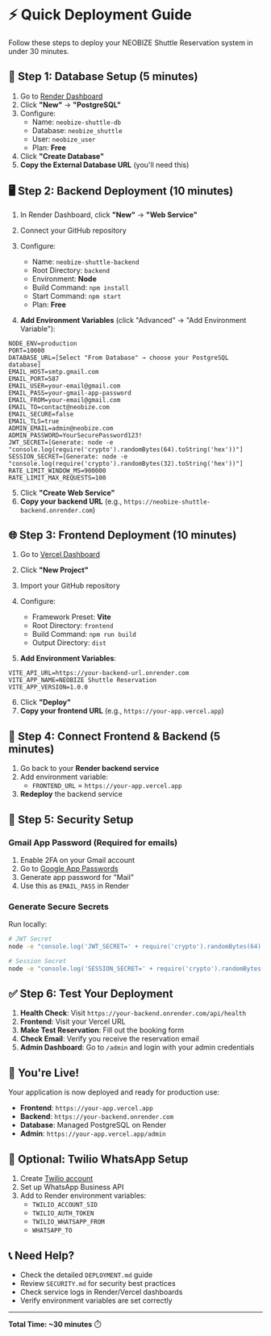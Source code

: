 # ⚡ Quick Deployment Guide

Follow these steps to deploy your NEOBIZE Shuttle Reservation system in under 30 minutes.

## 🚀 Step 1: Database Setup (5 minutes)

1. Go to [Render Dashboard](https://dashboard.render.com/)
2. Click **"New"** → **"PostgreSQL"**
3. Configure:
   - Name: `neobize-shuttle-db`
   - Database: `neobize_shuttle`
   - User: `neobize_user`
   - Plan: **Free**
4. Click **"Create Database"**
5. **Copy the External Database URL** (you'll need this)

## 🖥️ Step 2: Backend Deployment (10 minutes)

1. In Render Dashboard, click **"New"** → **"Web Service"**
2. Connect your GitHub repository
3. Configure:
   - Name: `neobize-shuttle-backend`
   - Root Directory: `backend`
   - Environment: **Node**
   - Build Command: `npm install`
   - Start Command: `npm start`
   - Plan: **Free**

4. **Add Environment Variables** (click "Advanced" → "Add Environment Variable"):

```
NODE_ENV=production
PORT=10000
DATABASE_URL=[Select "From Database" → choose your PostgreSQL database]
EMAIL_HOST=smtp.gmail.com
EMAIL_PORT=587
EMAIL_USER=your-email@gmail.com
EMAIL_PASS=your-gmail-app-password
EMAIL_FROM=your-email@gmail.com
EMAIL_TO=contact@neobize.com
EMAIL_SECURE=false
EMAIL_TLS=true
ADMIN_EMAIL=admin@neobize.com
ADMIN_PASSWORD=YourSecurePassword123!
JWT_SECRET=[Generate: node -e "console.log(require('crypto').randomBytes(64).toString('hex'))"]
SESSION_SECRET=[Generate: node -e "console.log(require('crypto').randomBytes(32).toString('hex'))"]
RATE_LIMIT_WINDOW_MS=900000
RATE_LIMIT_MAX_REQUESTS=100
```

5. Click **"Create Web Service"**
6. **Copy your backend URL** (e.g., `https://neobize-shuttle-backend.onrender.com`)

## 🌐 Step 3: Frontend Deployment (10 minutes)

1. Go to [Vercel Dashboard](https://vercel.com/dashboard)
2. Click **"New Project"**
3. Import your GitHub repository
4. Configure:
   - Framework Preset: **Vite**
   - Root Directory: `frontend`
   - Build Command: `npm run build`
   - Output Directory: `dist`

5. **Add Environment Variables**:
```
VITE_API_URL=https://your-backend-url.onrender.com
VITE_APP_NAME=NEOBIZE Shuttle Reservation
VITE_APP_VERSION=1.0.0
```

6. Click **"Deploy"**
7. **Copy your frontend URL** (e.g., `https://your-app.vercel.app`)

## 🔄 Step 4: Connect Frontend & Backend (5 minutes)

1. Go back to your **Render backend service**
2. Add environment variable:
   - `FRONTEND_URL` = `https://your-app.vercel.app`
3. **Redeploy** the backend service

## 🔐 Step 5: Security Setup

### Gmail App Password (Required for emails)
1. Enable 2FA on your Gmail account
2. Go to [Google App Passwords](https://myaccount.google.com/apppasswords)
3. Generate app password for "Mail"
4. Use this as `EMAIL_PASS` in Render

### Generate Secure Secrets
Run locally:
```bash
# JWT Secret
node -e "console.log('JWT_SECRET=' + require('crypto').randomBytes(64).toString('hex'))"

# Session Secret  
node -e "console.log('SESSION_SECRET=' + require('crypto').randomBytes(32).toString('hex'))"
```

## ✅ Step 6: Test Your Deployment

1. **Health Check**: Visit `https://your-backend.onrender.com/api/health`
2. **Frontend**: Visit your Vercel URL
3. **Make Test Reservation**: Fill out the booking form
4. **Check Email**: Verify you receive the reservation email
5. **Admin Dashboard**: Go to `/admin` and login with your admin credentials

## 🎉 You're Live!

Your application is now deployed and ready for production use:

- **Frontend**: `https://your-app.vercel.app`
- **Backend**: `https://your-backend.onrender.com`
- **Database**: Managed PostgreSQL on Render
- **Admin**: `https://your-app.vercel.app/admin`

## 🔧 Optional: Twilio WhatsApp Setup

1. Create [Twilio account](https://www.twilio.com/)
2. Set up WhatsApp Business API
3. Add to Render environment variables:
   - `TWILIO_ACCOUNT_SID`
   - `TWILIO_AUTH_TOKEN`
   - `TWILIO_WHATSAPP_FROM`
   - `WHATSAPP_TO`

## 📞 Need Help?

- Check the detailed `DEPLOYMENT.md` guide
- Review `SECURITY.md` for security best practices
- Check service logs in Render/Vercel dashboards
- Verify environment variables are set correctly

---

**Total Time: ~30 minutes** ⏱️
